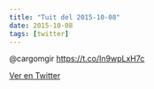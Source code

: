 ```yaml
---
title: "Tuit del 2015-10-08"
date: 2015-10-08
tags: [twitter]
---
```


@cargomgir  https://t.co/In9wpLxH7c



[Ver en Twitter](https://twitter.com/i/web/status/652225292312924160)
